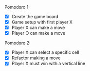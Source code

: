 Pomodoro 1:
- [X] Create the game board
- [X] Game setup with first player X
- [X] Player X can make a move
- [X] Player O can make a move

Pomodoro 2:
- [X] Player X can select a specific cell
- [X] Refactor making a move
- [X] Player X must win with a vertical line